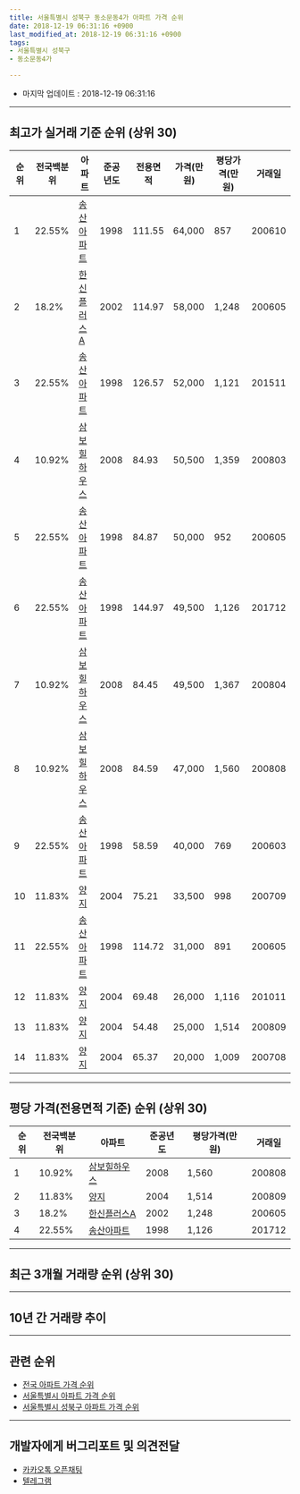 ```yaml
---
title: 서울특별시 성북구 동소문동4가 아파트 가격 순위
date: 2018-12-19 06:31:16 +0900
last_modified_at: 2018-12-19 06:31:16 +0900
tags:
- 서울특별시 성북구
- 동소문동4가

---
```


* 마지막 업데이트 : 2018-12-19 06:31:16

---

## 최고가 실거래 기준 순위 (상위 30)


|순위|전국백분위|아파트|준공년도|전용면적|가격(만원)|평당가격(만원)|거래일|
|---|---|---|---|---|---|---|---|
|1|22.55%|[송산아파트](https://search.naver.com/search.naver?query=%EC%84%9C%EC%9A%B8%ED%8A%B9%EB%B3%84%EC%8B%9C+%EC%84%B1%EB%B6%81%EA%B5%AC+%EB%8F%99%EC%86%8C%EB%AC%B8%EB%8F%994%EA%B0%80+%EC%86%A1%EC%82%B0%EC%95%84%ED%8C%8C%ED%8A%B8)|1998|111.55|64,000|857|200610|
|2|18.2%|[한신플러스A](https://search.naver.com/search.naver?query=%EC%84%9C%EC%9A%B8%ED%8A%B9%EB%B3%84%EC%8B%9C+%EC%84%B1%EB%B6%81%EA%B5%AC+%EB%8F%99%EC%86%8C%EB%AC%B8%EB%8F%994%EA%B0%80+%ED%95%9C%EC%8B%A0%ED%94%8C%EB%9F%AC%EC%8A%A4A)|2002|114.97|58,000|1,248|200605|
|3|22.55%|[송산아파트](https://search.naver.com/search.naver?query=%EC%84%9C%EC%9A%B8%ED%8A%B9%EB%B3%84%EC%8B%9C+%EC%84%B1%EB%B6%81%EA%B5%AC+%EB%8F%99%EC%86%8C%EB%AC%B8%EB%8F%994%EA%B0%80+%EC%86%A1%EC%82%B0%EC%95%84%ED%8C%8C%ED%8A%B8)|1998|126.57|52,000|1,121|201511|
|4|10.92%|[삼보힐하우스](https://search.naver.com/search.naver?query=%EC%84%9C%EC%9A%B8%ED%8A%B9%EB%B3%84%EC%8B%9C+%EC%84%B1%EB%B6%81%EA%B5%AC+%EB%8F%99%EC%86%8C%EB%AC%B8%EB%8F%994%EA%B0%80+%EC%82%BC%EB%B3%B4%ED%9E%90%ED%95%98%EC%9A%B0%EC%8A%A4)|2008|84.93|50,500|1,359|200803|
|5|22.55%|[송산아파트](https://search.naver.com/search.naver?query=%EC%84%9C%EC%9A%B8%ED%8A%B9%EB%B3%84%EC%8B%9C+%EC%84%B1%EB%B6%81%EA%B5%AC+%EB%8F%99%EC%86%8C%EB%AC%B8%EB%8F%994%EA%B0%80+%EC%86%A1%EC%82%B0%EC%95%84%ED%8C%8C%ED%8A%B8)|1998|84.87|50,000|952|200605|
|6|22.55%|[송산아파트](https://search.naver.com/search.naver?query=%EC%84%9C%EC%9A%B8%ED%8A%B9%EB%B3%84%EC%8B%9C+%EC%84%B1%EB%B6%81%EA%B5%AC+%EB%8F%99%EC%86%8C%EB%AC%B8%EB%8F%994%EA%B0%80+%EC%86%A1%EC%82%B0%EC%95%84%ED%8C%8C%ED%8A%B8)|1998|144.97|49,500|1,126|201712|
|7|10.92%|[삼보힐하우스](https://search.naver.com/search.naver?query=%EC%84%9C%EC%9A%B8%ED%8A%B9%EB%B3%84%EC%8B%9C+%EC%84%B1%EB%B6%81%EA%B5%AC+%EB%8F%99%EC%86%8C%EB%AC%B8%EB%8F%994%EA%B0%80+%EC%82%BC%EB%B3%B4%ED%9E%90%ED%95%98%EC%9A%B0%EC%8A%A4)|2008|84.45|49,500|1,367|200804|
|8|10.92%|[삼보힐하우스](https://search.naver.com/search.naver?query=%EC%84%9C%EC%9A%B8%ED%8A%B9%EB%B3%84%EC%8B%9C+%EC%84%B1%EB%B6%81%EA%B5%AC+%EB%8F%99%EC%86%8C%EB%AC%B8%EB%8F%994%EA%B0%80+%EC%82%BC%EB%B3%B4%ED%9E%90%ED%95%98%EC%9A%B0%EC%8A%A4)|2008|84.59|47,000|1,560|200808|
|9|22.55%|[송산아파트](https://search.naver.com/search.naver?query=%EC%84%9C%EC%9A%B8%ED%8A%B9%EB%B3%84%EC%8B%9C+%EC%84%B1%EB%B6%81%EA%B5%AC+%EB%8F%99%EC%86%8C%EB%AC%B8%EB%8F%994%EA%B0%80+%EC%86%A1%EC%82%B0%EC%95%84%ED%8C%8C%ED%8A%B8)|1998|58.59|40,000|769|200603|
|10|11.83%|[양지](https://search.naver.com/search.naver?query=%EC%84%9C%EC%9A%B8%ED%8A%B9%EB%B3%84%EC%8B%9C+%EC%84%B1%EB%B6%81%EA%B5%AC+%EB%8F%99%EC%86%8C%EB%AC%B8%EB%8F%994%EA%B0%80+%EC%96%91%EC%A7%80)|2004|75.21|33,500|998|200709|
|11|22.55%|[송산아파트](https://search.naver.com/search.naver?query=%EC%84%9C%EC%9A%B8%ED%8A%B9%EB%B3%84%EC%8B%9C+%EC%84%B1%EB%B6%81%EA%B5%AC+%EB%8F%99%EC%86%8C%EB%AC%B8%EB%8F%994%EA%B0%80+%EC%86%A1%EC%82%B0%EC%95%84%ED%8C%8C%ED%8A%B8)|1998|114.72|31,000|891|200605|
|12|11.83%|[양지](https://search.naver.com/search.naver?query=%EC%84%9C%EC%9A%B8%ED%8A%B9%EB%B3%84%EC%8B%9C+%EC%84%B1%EB%B6%81%EA%B5%AC+%EB%8F%99%EC%86%8C%EB%AC%B8%EB%8F%994%EA%B0%80+%EC%96%91%EC%A7%80)|2004|69.48|26,000|1,116|201011|
|13|11.83%|[양지](https://search.naver.com/search.naver?query=%EC%84%9C%EC%9A%B8%ED%8A%B9%EB%B3%84%EC%8B%9C+%EC%84%B1%EB%B6%81%EA%B5%AC+%EB%8F%99%EC%86%8C%EB%AC%B8%EB%8F%994%EA%B0%80+%EC%96%91%EC%A7%80)|2004|54.48|25,000|1,514|200809|
|14|11.83%|[양지](https://search.naver.com/search.naver?query=%EC%84%9C%EC%9A%B8%ED%8A%B9%EB%B3%84%EC%8B%9C+%EC%84%B1%EB%B6%81%EA%B5%AC+%EB%8F%99%EC%86%8C%EB%AC%B8%EB%8F%994%EA%B0%80+%EC%96%91%EC%A7%80)|2004|65.37|20,000|1,009|200708|


---

## 평당 가격(전용면적 기준) 순위 (상위 30)


|순위|전국백분위|아파트|준공년도|평당가격(만원)|거래일|
|---|---|---|---|---|---|
|1|10.92%|[삼보힐하우스](https://search.naver.com/search.naver?query=%EC%84%9C%EC%9A%B8%ED%8A%B9%EB%B3%84%EC%8B%9C+%EC%84%B1%EB%B6%81%EA%B5%AC+%EB%8F%99%EC%86%8C%EB%AC%B8%EB%8F%994%EA%B0%80+%EC%82%BC%EB%B3%B4%ED%9E%90%ED%95%98%EC%9A%B0%EC%8A%A4)|2008|1,560|200808|
|2|11.83%|[양지](https://search.naver.com/search.naver?query=%EC%84%9C%EC%9A%B8%ED%8A%B9%EB%B3%84%EC%8B%9C+%EC%84%B1%EB%B6%81%EA%B5%AC+%EB%8F%99%EC%86%8C%EB%AC%B8%EB%8F%994%EA%B0%80+%EC%96%91%EC%A7%80)|2004|1,514|200809|
|3|18.2%|[한신플러스A](https://search.naver.com/search.naver?query=%EC%84%9C%EC%9A%B8%ED%8A%B9%EB%B3%84%EC%8B%9C+%EC%84%B1%EB%B6%81%EA%B5%AC+%EB%8F%99%EC%86%8C%EB%AC%B8%EB%8F%994%EA%B0%80+%ED%95%9C%EC%8B%A0%ED%94%8C%EB%9F%AC%EC%8A%A4A)|2002|1,248|200605|
|4|22.55%|[송산아파트](https://search.naver.com/search.naver?query=%EC%84%9C%EC%9A%B8%ED%8A%B9%EB%B3%84%EC%8B%9C+%EC%84%B1%EB%B6%81%EA%B5%AC+%EB%8F%99%EC%86%8C%EB%AC%B8%EB%8F%994%EA%B0%80+%EC%86%A1%EC%82%B0%EC%95%84%ED%8C%8C%ED%8A%B8)|1998|1,126|201712|


---

## 최근 3개월 거래량 순위 (상위 30)


<div style="width:100%;">
    <canvas id="deal_count_ranking" height="250"></canvas>
</div>


<script>
new Chart(document.getElementById("deal_count_ranking"), {
    type: 'horizontalBar',
    data: {
        labels: ['송산아파트'],
        datasets: [{
            label: '실거래 수',
            data: [3],
            borderColor: "rgba(255, 0, 128, 1)",
            backgroundColor: "rgba(255, 0, 128, 0.5)",
            fill: false,
        }]
    },
    options: {
        responsive: true,
        title: {
            display: true,
            text: '최근 3개월 거래량 순위'
        },
        tooltips: {
            mode: 'index',
            intersect: false,
            callbacks: {
                title: function(tooltipItems, data) {
                    return "실거래 수:";
                },
                label: function(tooltipItem, data) {
                    return data.labels[tooltipItem.index] + ": " + tooltipItem.xLabel;
                }
            }
        },
        hover: {
            mode: 'nearest',
            intersect: true
        },
        scales: {
            xAxes: [{
                display: true,
                scaleLabel: {
                    display: true,
                    labelString: '실거래 수'
                },
                ticks: {
                    suggestedMin: 0,
                }
            }],
            yAxes: [{
                display: true,
                ticks: {
                    autoSkip: false,
                    callback: function(value, index, values) {
                        if (value.length > 15)
                            return value.substr(0, 13) + "...";
                        else
                            return value;
                    }
                },
                scaleLabel: {
                    display: false,
                }
            }]
        }
    }
});

</script>


---

## 10년 간 거래량 추이


<div style="width:100%;">
    <canvas id="deal_progress" height="250"></canvas>
</div>

<script>
new Chart(document.getElementById("deal_progress"), {
    type: 'line',
    data: {
        labels: ['200812','200901','200902','200903','200904','200905','200906','200907','200908','200909','200910','200911','200912','201001','201002','201003','201004','201005','201006','201007','201008','201009','201010','201011','201012','201101','201102','201103','201104','201105','201106','201107','201108','201109','201110','201111','201112','201201','201202','201203','201204','201205','201206','201207','201208','201209','201210','201211','201212','201301','201302','201303','201304','201305','201306','201307','201308','201309','201310','201311','201312','201401','201402','201403','201404','201405','201406','201407','201408','201409','201410','201411','201412','201501','201502','201503','201504','201505','201506','201507','201508','201509','201510','201511','201512','201601','201602','201603','201604','201605','201606','201607','201608','201609','201610','201611','201612','201701','201702','201703','201704','201705','201706','201707','201708','201709','201710','201711','201712','201801','201802','201803','201804','201805','201806','201807','201808','201809','201810','201811','201812'],
        datasets: [{
            label: '실거래 수',
            pointRadius: 1,
            data: [0, 1, 1, 3, 0, 0, 1, 2, 1, 2, 0, 1, 0, 2, 1, 0, 1, 2, 2, 2, 1, 3, 2, 6, 1, 3, 3, 2, 2, 2, 2, 0, 3, 2, 2, 0, 3, 3, 0, 2, 1, 0, 0, 1, 0, 2, 2, 3, 0, 0, 0, 1, 3, 0, 0, 1, 2, 2, 3, 0, 1, 2, 3, 1, 2, 3, 1, 1, 0, 2, 2, 2, 2, 0, 2, 3, 4, 5, 1, 1, 2, 1, 4, 2, 1, 1, 1, 1, 4, 2, 6, 1, 4, 4, 4, 1, 1, 1, 1, 3, 0, 0, 1, 5, 0, 1, 1, 0, 1, 1, 2, 4, 2, 3, 2, 1, 1, 2, 3, 0, 0],
            borderColor: "rgba(255, 201, 14, 1)",
            backgroundColor: "rgba(255, 201, 14, 0.5)",
            fill: true,
        }]
    },
    options: {
        responsive: true,
        title: {
            display: true,
            text: '10년간 거래량 추이'
        },
        tooltips: {
            mode: 'index',
            intersect: false,
        },
        hover: {
            mode: 'nearest',
            intersect: true
        },
        scales: {
            xAxes: [{
                display: true,
                scaleLabel: {
                    display: true,
                    labelString: '년/월'
                }
            }],
            yAxes: [{
                display: true,
                ticks: {
                    suggestedMin: 0,
                },
                scaleLabel: {
                    display: true,
                    labelString: '실거래 수'
                }
            }]
        }
    }
});

</script>


---

## 관련 순위

- [전국 아파트 가격 순위](https://inasie.github.io/apt-ranking/전국)
- [서울특별시 아파트 가격 순위](https://inasie.github.io/apt-ranking/서울특별시)
- [서울특별시 성북구 아파트 가격 순위](https://inasie.github.io/apt-ranking/서울특별시-성북구)


---

## 개발자에게 버그리포트 및 의견전달

- [카카오톡 오픈채팅](https://open.kakao.com/o/gLJUAP4)
- [텔레그램](https://t.me/inasie)

